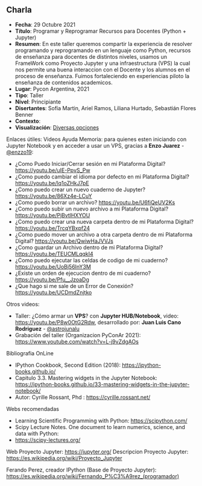 ## Charla
* **Fecha**: 29 Octubre 2021
* **Título**: Programar y Reprogramar Recursos para Docentes (Python + Jupyter)
* **Resumen**: En este taller queremos compartir la experiencia de resolver programando y reprogramando en un lenguaje como Python, recursos de enseñanza para docentes de distintos niveles, usamos un FrameWork como Proyecto Jupyter y una infraestructura (VPS) la cual nos permite una buena interaccion con el Docente y los alumnos en el proceso de enseñanza. Fuimos fortaleciendo en experiencias piloto la enseñanza de contenidos academicos.
* **Lugar**: Pycon Argentina, 2021
* **Tipo**: Taller
* **Nivel**: Principiante
* **Disertantes**: Sofía Martin, Ariel Ramos, Liliana Hurtado, Sebastián Flores Benner
* **Contexto**: 
* **Visualización**: [Diversas opciones](https://sebastiandres.github.io/pycon_ar)

Enlaces útiles:
Videos Ayuda Memoria: para quienes esten iniciando con Jupyter Notebook y en acceder a usar un VPS, 
gracias a **Enzo Juarez** - [@enzzo19](https://github.com/enzzo19/):
* ¿Como Puedo Iniciar/Cerrar sesión en mi Plataforma Digital? https://youtu.be/uIE-PpvS_Pw
* ¿Como puedo cambiar el idioma por defecto en mi Plataforma Digital? https://youtu.be/lq1oZHkJ7pE
* ¿Como puedo crear un nuevo cuaderno de Jupyter? https://youtu.be/86Xz4e-LCuY
* ¿Como puedo borrar un archivo? https://youtu.be/U6fiQeUV2Ks
* ¿Como puedo subir un nuevo archivo a mi Plataforma Digital? https://youtu.be/PjBvtlHXYOU
* ¿Como puedo crear una nueva carpeta dentro de mi Plataforma Digital? https://youtu.be/TrcqYBxpf24
* ¿Como puedo mover un archivo a otra carpeta dentro de mi Plataforma Digital? https://youtu.be/QwiwHaJVVJs
* ¿Como guardar un Archivo dentro de mi Plataforma Digital? https://youtu.be/TEUCMLqqkI4
* ¿Como puedo ejecutar las celdas de codigo de mi cuaderno? https://youtu.be/UoBj56InY3M
* ¿Existe un orden de ejecucion dentro de mi cuaderno? https://youtu.be/Pfu__JzoaDg
* ¿Que hago si me sale de un Error de Conexión?  https://youtu.be/UCDmdZnjtko

Otros videos:
* Taller: ¿Cómo armar un **VPS**? con **Jupyter HUB/Notebook**, video: https://youtu.be/P8w0OtG2Rdw, desarrollado por: **Juan Luis Cano Rodriguez** - [@astrojunalu](https://github.com/astrojuanlu) 
* Grabación del taller (Organizacion PyConAr 2021): https://www.youtube.com/watch?v=L-j9vZdgAOs

Bibliografia OnLine
* IPython Cookbook, Second Edition (2018): https://ipython-books.github.io/
* Capitulo 3.3. Mastering widgets in the Jupyter Notebook: https://ipython-books.github.io/33-mastering-widgets-in-the-jupyter-notebook/
* Autor: Cyrille Rossant, Phd : https://cyrille.rossant.net/

Webs recomendadas
* Learning Scientific Programming with Python: https://scipython.com/
* Scipy Lecture Notes. One document to learn numerics, science, and data with Python:
* https://scipy-lectures.org/ 
  
Web Proyecto Jupyter: https://jupyter.org/
Descripcion Proyecto Jupyter: https://es.wikipedia.org/wiki/Proyecto_Jupyter

Ferando Perez, creador IPython (Base de Proyecto Jupyter): https://es.wikipedia.org/wiki/Fernando_P%C3%A9rez_(programador)
